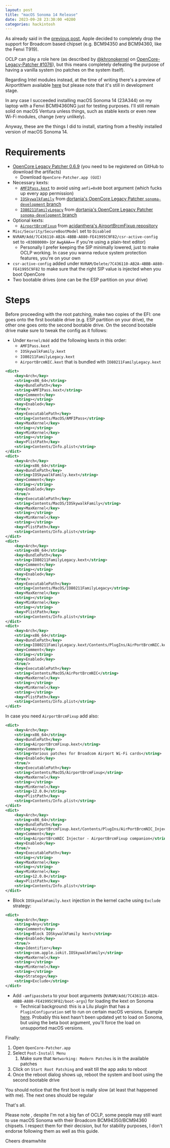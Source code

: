 ```yaml
---
layout: post
title: "macOS Sonoma 14 Release"
date: 2023-09-28 23:30:00 +0200
categories: hackintosh
---
```


As already said in the [previous post](https://dreamwhite.github.io/macos/2023/06/07/Sonoma-beta.html), Apple decided to completely drop the support for Broadcom based chipset (e.g. BCM94350 and BCM94360, like the Fenvi T919).

OCLP can play a role here (as described by [@khronokernel](https://github.com/khronokernel) on [OpenCore-Legacy-Patcher #1076](https://github.com/dortania/OpenCore-Legacy-Patcher/issues/1076#issue-1744994016)), but this means completely defeating the purpose of having a vanilla system (no patches on the system itself).

Regarding Intel modules instead, at the time of writing there's a preview of AirportItlwm available [here](https://github.com/OpenIntelWireless/itlwm/issues/883#issuecomment-1670749680) but please note that it's still in development stage.

In any case I succeeded installing macOS Sonoma 14 (23A344) on my laptop with a Fenvi BCM94360NG just for testing purposes. I'll still remain solid on macOS Ventura unless things, such as stable kexts or even new Wi-Fi modules, change (very unlikely).

Anyway, these are the things I did to install, starting from a freshly installed version of macOS Sonoma 14.

# Requirements

- [OpenCore Legacy Patcher 0.6.9](https://github.com/dortania/OpenCore-Legacy-Patcher/actions/workflows/build-app-wxpython.yml) (you need to be registered on GitHub to download the artifacts)
    - Download `OpenCore-Patcher.app (GUI)`
- Necessary kexts:
    - [`AMFIPass.kext`](https://github.com/dortania/OpenCore-Legacy-Patcher/blob/main/payloads/Kexts/Acidanthera/AMFIPass-v1.3.1-RELEASE.zip) to avoid using `amfi=0x80` boot argument (which fucks up every app permission)
    - [`IOSkywalkFamily`](https://github.com/dortania/OpenCore-Legacy-Patcher/blob/sonoma-development/payloads/Kexts/Wifi/IOSkywalkFamily-v1.0.0.zip) from [dortania's OpenCore Legacy Patcher `sonoma-development` branch](https://github.com/dortania/OpenCore-Legacy-Patcher/blob/sonoma-development/)
    - [`IO80211FamilyLegacy`](https://github.com/dortania/OpenCore-Legacy-Patcher/blob/sonoma-development/payloads/Kexts/Wifi/IO80211FamilyLegacy-v1.0.0.zip) from [dortania's OpenCore Legacy Patcher `sonoma-development` branch](https://github.com/dortania/OpenCore-Legacy-Patcher/blob/sonoma-development/)
- Optional kexts:
    - [`AirportBrcmFixup`](https://github.com/acidanthera/AirportBrcmFixup/releases/download/2.1.7/AirportBrcmFixup-2.1.7-RELEASE.zip) from [acidanthera's AirportBrcmFixup repository](https://github.com/acidanthera/AirportBrcmFixup)
- `Misc/Security/SecureBootModel` set to `Disabled`
- `NVRAM/Add/7C436110-AB2A-4BBB-A880-FE41995C9F82/csr-active-config` set to `<03080000>` (or `AwgAAA==` if you're using a plain-text editor)
    - Personally I prefer keeping the SIP minimally lowered, just to make OCLP working. In case you wanna reduce system protection features, you're on your own
- `csr-active-config` added under `NVRAM/Delete/7C436110-AB2A-4BBB-A880-FE41995C9F82` to make sure that the right SIP value is injected when you boot OpenCore
- Two bootable drives (one can be the ESP partition on your drive)

# Steps

Before proceeding with the root patching, make two copies of the EFI: one goes onto the first bootable drive (e.g. ESP partition on your drive), the other one goes onto the second bootable drive.
On the second bootable drive make sure to tweak the config as it follows:

- Under `Kernel/Add` add the following kexts in this order:
    - `AMFIPass.kext`
    - `IOSkywalkFamily.kext`
    - `IO80211FamilyLegacy.kext`
    - `AirportBrcmNIC.kext` that is bundled with `IO80211FamilyLegacy.kext`

```xml
<dict>
    <key>Arch</key>
    <string>x86_64</string>
    <key>BundlePath</key>
    <string>AMFIPass.kext</string>
    <key>Comment</key>
    <string></string>
    <key>Enabled</key>
    <true/>
    <key>ExecutablePath</key>
    <string>Contents/MacOS/AMFIPass</string>
    <key>MaxKernel</key>
    <string></string>
    <key>MinKernel</key>
    <string></string>
    <key>PlistPath</key>
    <string>Contents/Info.plist</string>
</dict>
<dict>
    <key>Arch</key>
    <string>x86_64</string>
    <key>BundlePath</key>
    <string>IOSkywalkFamily.kext</string>
    <key>Comment</key>
    <string></string>
    <key>Enabled</key>
    <true/>
    <key>ExecutablePath</key>
    <string>Contents/MacOS/IOSkywalkFamily</string>
    <key>MaxKernel</key>
    <string></string>
    <key>MinKernel</key>
    <string></string>
    <key>PlistPath</key>
    <string>Contents/Info.plist</string>
</dict>
<dict>
    <key>Arch</key>
    <string>x86_64</string>
    <key>BundlePath</key>
    <string>IO80211FamilyLegacy.kext</string>
    <key>Comment</key>
    <string></string>
    <key>Enabled</key>
    <true/>
    <key>ExecutablePath</key>
    <string>Contents/MacOS/IO80211FamilyLegacy</string>
    <key>MaxKernel</key>
    <string></string>
    <key>MinKernel</key>
    <string></string>
    <key>PlistPath</key>
    <string>Contents/Info.plist</string>
</dict>
<dict>
    <key>Arch</key>
    <string>x86_64</string>
    <key>BundlePath</key>
    <string>IO80211FamilyLegacy.kext/Contents/PlugIns/AirPortBrcmNIC.kext</string>
    <key>Comment</key>
    <string></string>
    <key>Enabled</key>
    <true/>
    <key>ExecutablePath</key>
    <string>Contents/MacOS/AirPortBrcmNIC</string>
    <key>MaxKernel</key>
    <string></string>
    <key>MinKernel</key>
    <string></string>
    <key>PlistPath</key>
    <string>Contents/Info.plist</string>
</dict>
```

In case you need `AirportBrcmFixup` add also:

```xml
<dict>
    <key>Arch</key>
    <string>x86_64</string>
    <key>BundlePath</key>
    <string>AirportBrcmFixup.kext</string>
    <key>Comment</key>
    <string>Various patches for Broadcom Airport Wi-Fi cards</string>
    <key>Enabled</key>
    <true/>
    <key>ExecutablePath</key>
    <string>Contents/MacOS/AirportBrcmFixup</string>
    <key>MaxKernel</key>
    <string></string>
    <key>MinKernel</key>
    <string>12.0.0</string>
    <key>PlistPath</key>
    <string>Contents/Info.plist</string>
</dict>
<dict>
    <key>Arch</key>
    <string>x86_64</string>
    <key>BundlePath</key>
    <string>AirportBrcmFixup.kext/Contents/PlugIns/AirPortBrcmNIC_Injector.kext</string>
    <key>Comment</key>
    <string>AirportBrcmNIC Injector - AirportBrcmFixup companion</string>
    <key>Enabled</key>
    <true/>
    <key>ExecutablePath</key>
    <string></string>
    <key>MaxKernel</key>
    <string></string>
    <key>MinKernel</key>
    <string>12.0.0</string>
    <key>PlistPath</key>
    <string>Contents/Info.plist</string>
</dict>
```

- Block `IOSkywalkFamily.kext` injection in the kernel cache using `Exclude` strategy:

```xml
<dict>
    <key>Arch</key>
    <string>Any</string>
    <key>Comment</key>
    <string>Block IOSkywalkFamily kext</string>
    <key>Enabled</key>
    <true/>
    <key>Identifier</key>
    <string>com.apple.iokit.IOSkywalkFamily</string>
    <key>MaxKernel</key>
    <string></string>
    <key>MinKernel</key>
    <string></string>
    <key>Strategy</key>
    <string>Exclude</string>
</dict>
```

- Add `-amfipassbeta` to your boot arguments (`NVRAM/Add/7C436110-AB2A-4BBB-A880-FE41995C9F82/boot-args`) for loading the kext on Sonoma
    - Technical background: this is a Lilu plugin that has a `PluginConfiguration` set to run on certain macOS versions. Example [here](https://github.com/acidanthera/AppleALC/blob/c90e10bdfbbc009018c678f41faf6289ee8d840a/AppleALC/kern_start.cpp#L36). Probably this kext hasn't been updated yet to load on Sonoma, but using the beta boot argument, you'll force the load on unsupported macOS versions.

Finally:

1. Open `OpenCore-Patcher.app`
2. Select `Post-Install Menu`
    1. Make sure that `Networking: Modern Patches` is in the available patches
3. Click on `Start Root Patching` and wait till the app asks to reboot
4. Once the reboot dialog shows up, reboot the system and boot using the second bootable drive

You should notice that the first boot is really slow (at least that happened with me). The next ones should be regular

That's all.

Please note , despite I'm not a big fan of OCLP, some people may still want to use macOS Sonoma with their Broadcom BCM94350/BCM94360 chipsets. I respect them for their decision, but for stability purposes, I don't endorse following them as well as this guide.

Cheers
dreamwhite

